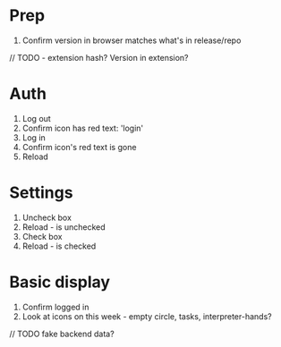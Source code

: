 # Prep
1. Confirm version in browser matches what's in release/repo

// TODO - extension hash? Version in extension?

# Auth
1. Log out
2. Confirm icon has red text: 'login'
3. Log in
4. Confirm icon's red text is gone
5. Reload

# Settings
1. Uncheck box
2. Reload - is unchecked
3. Check box
4. Reload - is checked

# Basic display
1. Confirm logged in
2. Look at icons on this week - empty circle, tasks, interpreter-hands?

// TODO fake backend data?
